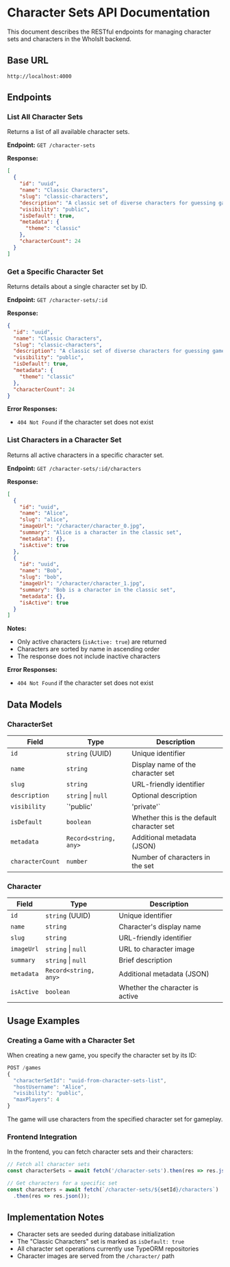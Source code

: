 # Character Sets API Documentation

This document describes the RESTful endpoints for managing character sets and characters in the WhoIsIt backend.

## Base URL

```
http://localhost:4000
```

## Endpoints

### List All Character Sets

Returns a list of all available character sets.

**Endpoint:** `GET /character-sets`

**Response:**

```json
[
  {
    "id": "uuid",
    "name": "Classic Characters",
    "slug": "classic-characters",
    "description": "A classic set of diverse characters for guessing games",
    "visibility": "public",
    "isDefault": true,
    "metadata": {
      "theme": "classic"
    },
    "characterCount": 24
  }
]
```

### Get a Specific Character Set

Returns details about a single character set by ID.

**Endpoint:** `GET /character-sets/:id`

**Response:**

```json
{
  "id": "uuid",
  "name": "Classic Characters",
  "slug": "classic-characters",
  "description": "A classic set of diverse characters for guessing games",
  "visibility": "public",
  "isDefault": true,
  "metadata": {
    "theme": "classic"
  },
  "characterCount": 24
}
```

**Error Responses:**

- `404 Not Found` if the character set does not exist

### List Characters in a Character Set

Returns all active characters in a specific character set.

**Endpoint:** `GET /character-sets/:id/characters`

**Response:**

```json
[
  {
    "id": "uuid",
    "name": "Alice",
    "slug": "alice",
    "imageUrl": "/character/character_0.jpg",
    "summary": "Alice is a character in the classic set",
    "metadata": {},
    "isActive": true
  },
  {
    "id": "uuid",
    "name": "Bob",
    "slug": "bob",
    "imageUrl": "/character/character_1.jpg",
    "summary": "Bob is a character in the classic set",
    "metadata": {},
    "isActive": true
  }
]
```

**Notes:**

- Only active characters (`isActive: true`) are returned
- Characters are sorted by name in ascending order
- The response does not include inactive characters

**Error Responses:**

- `404 Not Found` if the character set does not exist

## Data Models

### CharacterSet

| Field           | Type                  | Description                                      |
| --------------- | --------------------- | ------------------------------------------------ |
| `id`            | `string` (UUID)       | Unique identifier                                |
| `name`          | `string`              | Display name of the character set                |
| `slug`          | `string`              | URL-friendly identifier                          |
| `description`   | `string` \| `null`    | Optional description                             |
| `visibility`    | `'public'|'private'`  | Visibility setting                               |
| `isDefault`     | `boolean`             | Whether this is the default character set        |
| `metadata`      | `Record<string, any>` | Additional metadata (JSON)                       |
| `characterCount`| `number`              | Number of characters in the set                  |

### Character

| Field       | Type                  | Description                    |
| ----------- | --------------------- | ------------------------------ |
| `id`        | `string` (UUID)       | Unique identifier              |
| `name`      | `string`              | Character's display name       |
| `slug`      | `string`              | URL-friendly identifier        |
| `imageUrl`  | `string` \| `null`    | URL to character image         |
| `summary`   | `string` \| `null`    | Brief description              |
| `metadata`  | `Record<string, any>` | Additional metadata (JSON)     |
| `isActive`  | `boolean`             | Whether the character is active|

## Usage Examples

### Creating a Game with a Character Set

When creating a new game, you specify the character set by its ID:

```typescript
POST /games
{
  "characterSetId": "uuid-from-character-sets-list",
  "hostUsername": "Alice",
  "visibility": "public",
  "maxPlayers": 4
}
```

The game will use characters from the specified character set for gameplay.

### Frontend Integration

In the frontend, you can fetch character sets and their characters:

```typescript
// Fetch all character sets
const characterSets = await fetch('/character-sets').then(res => res.json());

// Get characters for a specific set
const characters = await fetch(`/character-sets/${setId}/characters`)
  .then(res => res.json());
```

## Implementation Notes

- Character sets are seeded during database initialization
- The "Classic Characters" set is marked as `isDefault: true`
- All character set operations currently use TypeORM repositories
- Character images are served from the `/character/` path
